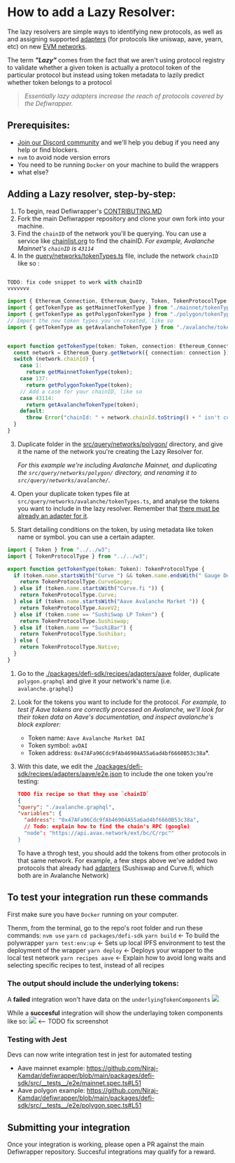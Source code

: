# How to add a Lazy Resolver:

The lazy resolvers are simple ways to identifying new protocols, as well as and assigning supported [adapters]() (for protocols like uniswap, aave, yearn, etc) on new [EVM networks](). 

The term ***"Lazy"*** comes from the fact that we aren't using protocol registry to validate whether a given token is actually a protocol token of the particular protocol but instead using token metadata to lazily predict whether token belongs to a protocol

> *Essentially lazy adapters increase the reach of protocols covered by the Defiwrapper.*

## Prerequisites:
- [Join our Discord community](https://discord.gg/23BwdKf3Zr) and we'll help you debug if you need any help or find blockers.
- `nvm` to avoid node version errors
- You need to be running `Docker` on your machine to build the wrappers
- what else?

## Adding a Lazy resolver, step-by-step:
1. To begin, read Defiwrapper's [CONTRIBUTING.MD]()
2. Fork the main Defiwrapper repository and clone your own fork into your machine.
3. Find the `chainID` of the network you'll be querying. You can use a service like [chainlist.org](https://chainlist.org/) to find the chainID. *For example, Avalanche Mainnet's `chainID` is `43114`*
4. In the [query/networks/tokenTypes.ts](./packages/defi-sdk/query/networks/tokenTypes.ts) file, include the network `chainID` like so :
```ts

TODO: fix code snippet to work with chainID
vvvvvvv

import { Ethereum_Connection, Ethereum_Query, Token, TokenProtocolType } from "../w3";
import { getTokenType as getMainnetTokenType } from "./mainnet/tokenTypes";
import { getTokenType as getPolygonTokenType } from "./polygon/tokenTypes";
// Import the new token types you've created, like so
import { getTokenType as getAvalancheTokenType } from "./avalanche/tokenTypes";


export function getTokenType(token: Token, connection: Ethereum_Connection): TokenProtocolType {
  const network = Ethereum_Query.getNetwork({ connection: connection });
  switch (network.chainId) {
    case 1:
      return getMainnetTokenType(token);
    case 137:
      return getPolygonTokenType(token);
    // Add a case for your chainID, like so
    case 43114:
      return getAvalancheTokenType(token);
    default:
      throw Error("chainId: " + network.chainId.toString() + " isn't currently supported!");
  }
}
```

3. Duplicate folder in the [src/query/networks/polygon/]() directory, and give it the name of the network you're creating the Lazy Resolver for. 

    *For this example we're including Avalanche Mainnet, and duplicating the `src/query/networks/polygon/` directory, and renaming it to `src/query/networks/avalanche/`.*
5. Open your duplicate token types file at `src/query/networks/avalanche/tokenTypes.ts`, and analyse the tokens you want to include in the lazy resolver. Remember that [there must be already an adapter for it](./packages/defi-sdk/src/query/adapters).
7. Start detailing conditions on the token, by using metadata like token name or symbol.  you can use a certain adapter.

```ts
import { Token } from "../../w3";
import { TokenProtocolType } from "../../w3";

export function getTokenType(token: Token): TokenProtocolType {
  if (token.name.startsWith("Curve ") && token.name.endsWith(" Gauge Deposit")) {
    return TokenProtocolType.CurveGauge;
  } else if (token.name.startsWith("Curve.fi ")) {
    return TokenProtocolType.Curve;
  } else if (token.name.startsWith("Aave Avalanche Market ")) {
    return TokenProtocolType.AaveV2;
  } else if (token.name == "SushiSwap LP Token") {
    return TokenProtocolType.Sushiswap;
  } else if (token.name == "SushiBar") {
    return TokenProtocolType.Sushibar;
  } else {
    return TokenProtocolType.Native;
  }
}

```
1. Go to the [./packages/defi-sdk/recipes/adapters/aave](./packages/defi-sdk/recipes/adapters/aave) folder, duplicate `polygon.graphql` and give it your network's name (i.e. `avalanche.graphql`)

2. Look for the tokens you want to include for the protocol. *For example, to test if Aave tokens are correctly processed on Avalanche, we'll look for their token data on Aave's documentation, and inspect avalanche's block explorer:*
   - Token name: `Aave Avalanche Market DAI`
   - Token symbol: `avDAI`
   - Token address: `0x47AFa96Cdc9fAb46904A55a6ad4bf6660B53c38a`*.

3. With this date, we edit the [./packages/defi-sdk/recipes/adapters/aave/e2e.json](./packages/defi-sdk/recipes/adapters/aave/e2e.json) to include the one token you're testing:
    
    ```json
    TODO fix recipe so that they use `chainID`
    {
    "query": "./avalanche.graphql",
    "variables": {
      "address": "0x47AFa96Cdc9fAb46904A55a6ad4bf6660B53c38a",
      // Todo: explain how to find the chain's RPC (google)
      "node": "https://api.avax.network/ext/bc/C/rpc""
    }
    ``` 
    
    To have a throgh test, you should add the tokens from other protocols in that same network. For example, a few steps above we've added two protocols that already had [adapters](./packages/defi-sdk/recipes/adapters/) (Sushiswap and Curve.fi, which both are in Avalanche Network)


## To test your integration run these commands
First make sure you have `Docker` running on your computer.

Thenm, from the terminal, go to the repo's root folder and run these commands:
`nvm use`
`yarn`
`cd packages/defi-sdk`
`yarn build` <- To build the polywrapper 
`yarn test:env:up` <- Sets up local IPFS environment to test the deployment of the wrapper
`yarn deploy` <- Deploys your wrapper to the local test network
`yarn recipes aave` <- Explain how to avoid long waits and selecting specific recipes to test, instead of all recipes


### **The output should include the underlying tokens:**
A **failed** integration won't have data on the `underlyingTokenComponents`
![](https://i.imgur.com/anxtAdm.png)

While a **succesful** integration will show the underlaying token components like so:
![](https://i.imgur.com/anxtAdm.png) <-- TODO  fix screenshot

### Testing with Jest
Devs can now write integration test in jest for automated testing 
- Aave mainnet example: https://github.com/Niraj-Kamdar/defiwrapper/blob/main/packages/defi-sdk/src/__tests__/e2e/mainnet.spec.ts#L51
- Aave polygon example: https://github.com/Niraj-Kamdar/defiwrapper/blob/main/packages/defi-sdk/src/__tests__/e2e/polygon.spec.ts#L51


## Submitting your integration

Once your integration is working, please open a PR against the main Defiwrapper repository. Succesful integrations may qualify for a reward. 